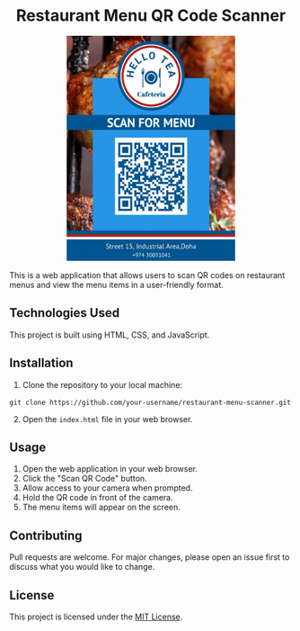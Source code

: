 <h1 align='center'>
  Restaurant Menu QR Code Scanner
  </h1>
<p align='center'>
<img src='./menu-qr-code.jpg' alt='qr code' height=400 width=300/>
  </p>
This is a web application that allows users to scan QR codes on restaurant menus and view the menu items in a user-friendly format.

## Technologies Used

This project is built using HTML, CSS, and JavaScript.

## Installation

1. Clone the repository to your local machine:
```
git clone https://github.com/your-username/restaurant-menu-scanner.git
```
2. Open the `index.html` file in your web browser.

## Usage

1. Open the web application in your web browser.
2. Click the "Scan QR Code" button.
3. Allow access to your camera when prompted.
4. Hold the QR code in front of the camera.
5. The menu items will appear on the screen.

## Contributing
Pull requests are welcome. For major changes, please open an issue first to discuss what you would like to change.
## License

This project is licensed under the [MIT License](https://opensource.org/licenses/MIT).
